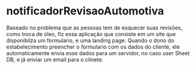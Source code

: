 # notificadorRevisaoAutomotiva

Baseado no problema que as pessoas tem de esquecer suas revisões, como troca de óleo, fiz essa aplicação que consiste em um site que disponibilza um formulario, e uma landing page. Quando o dono do estabelecimento preencher o formulario com os dados do cliente, ele automaticamente envia esse dados para um servidor, no caso user Sheet DB, e já enviar um email para o clinete.